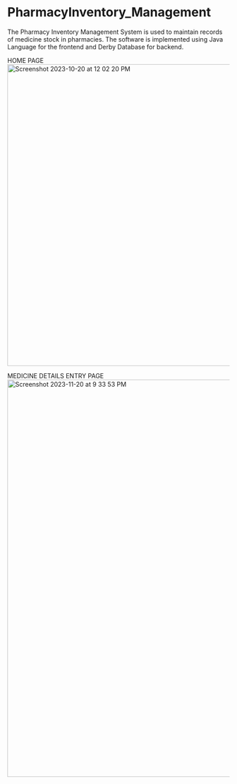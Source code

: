 # PharmacyInventory_Management
The Pharmacy Inventory Management System is used to maintain records of medicine stock in pharmacies. The software is implemented using Java Language for the frontend and Derby Database for backend.

HOME PAGE 
<img width="684" alt="Screenshot 2023-10-20 at 12 02 20 PM" src="https://github.com/brahmika/PharmacyInventory_Management/assets/59389153/24748777-b282-468b-9c24-78cddb731c49">

MEDICINE DETAILS ENTRY PAGE
<img width="901" alt="Screenshot 2023-11-20 at 9 33 53 PM" src="https://github.com/brahmika/PharmacyInventory_Management/assets/59389153/64df8d88-b272-4b19-9770-ff9c9c00cacb">
